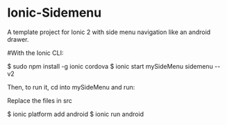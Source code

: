 # Ionic-Sidemenu
A template project for Ionic 2 with side menu navigation like an android drawer.

#With the Ionic CLI:

$ sudo npm install -g ionic cordova
$ ionic start mySideMenu sidemenu --v2

Then, to run it, cd into mySideMenu and run:

Replace the files in src

$ ionic platform add android
$ ionic run android
